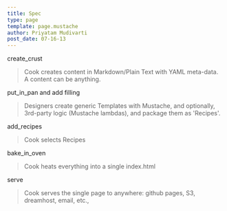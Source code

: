 ```yaml
---
title: Spec
type: page
template: page.mustache
author: Priyatam Mudivarti
post_date: 07-16-13
---
```


create_crust
> Cook creates content in Markdown/Plain Text with YAML meta-data. A content can be anything.

put_in_pan and add filling
> Designers create generic Templates with Mustache, and optionally, 3rd-party logic (Mustache lambdas), and package them as 'Recipes'.

add_recipes
> Cook selects Recipes

bake_in_oven
> Cook heats everything into a single index.html

serve
> Cook serves the single page to anywhere: github pages, S3, dreamhost, email, etc.,
